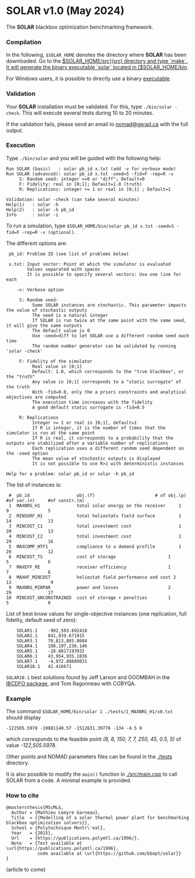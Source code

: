 # SOLAR v1.0 (May 2024)
The **SOLAR** blackbox optimization benchmarking framework.

### Compilation
In the following, `$SOLAR_HOME` denotes the directory where **SOLAR** has been downloaded.
Go to the [$SOLAR_HOME/src](src) directory and type `make`. It will generate the binary
executable `solar` located in [$SOLAR_HOME/bin](bin).

For Windows users, it is possible to directly use a binary [executable](./bin/solar_WINDOWS.exe).

### Validation
Your **SOLAR** installation must be validated. For this, type `./bin/solar -check`.
This will execute several tests during 10 to 20 minutes.

If the validation fails, please send an email to nomad@gerad.ca with the full output.

### Execution
Type `./bin/solar` and you will be guided with the following help:

```
Run SOLAR (basic)   : solar pb_id x.txt (add -v for verbose mode)
Run SOLAR (advanced): solar pb_id x.txt -seed=S -fid=F -rep=R -v
     S: Random seed: integer >=0 or "diff"; Default=0
     F: Fidelity: real in [0;1]; Default=1.0 (truth)
     R: Replications: integer >= 1 or real in ]0;1[ ; Default=1

Validation: solar -check (can take several minutes)
Help(1)   : solar -h
Help(2)   : solar -h pb_id
Info      : solar -i
```
To run a simulation, type `$SOLAR_HOME/bin/solar pb_id x.txt -seed=S -fid=F -rep=R -v (optional)`.

The different options are:

```
 pb_id: Problem ID (see list of problems below)

 x.txt: Input vector: Point at which the simulator is evaluated
        Values separated with spaces
        It is possible to specify several vectors: Use one line for each

    -v: Verbose option

     S: Random seed:
          Some SOLAR instances are stochastic. This parameter impacts the value of stochastic outputs
          The seed is a natural integer
          If SOLAR is run twice at the same point with the same seed, it will give the same outputs
          The default value is 0
          Use -seed=diff to let SOLAR use a different random seed each time
          The random number generator can be validated by running 'solar -check'

     F: Fidelity of the simulator
          Real value in [0;1]
          Default: 1.0, which corresponds to the "true blackbox", or the "truth"
          Any value in ]0;1[ corresponds to a "static surrogate" of the truth
          With -fid=0.0, only the a priori constraints and analytical objectives are computed
          The execution time increases with the fidelity
          A good default static surrogate is -fid=0.5

     R: Replications
          Integer >= 1 or real in ]0;1[, default=1
          If R is integer, it is the number of times that the simulator is run at the same point
          If R is real, it corresponds to a probability that the outputs are stabilized after a variable number of replications
          Each replication uses a different random seed dependent on the -seed option
          The mean value of stochastic outputs is displayed
          It is not possible to use R>1 with deterministic instances

Help for a problem: solar pb_id or solar -h pb_id
```

The list of instances is:

```
 #  pb_id                  obj.(f)	                     # of obj.(p)   #of var.(n)     #of constr.(m)
 1  MAXNRG_H1              total solar energy on the receiver	  1	              9	              5
 2  MINSURF_H1             total heliostats field surface	      1	             14	             13
 3  MINCOST_C1             total investment cost	              1	             20	             13
 4  MINCOST_C2             total investment cost	              1	             29	             16
 5  MAXCOMP_HTF1           compliance to a demand profile	      1	             20	             12
 6  MINCOST_TS             cost of storage	                  1	              5	              6
 7  MAXEFF_RE              receiver efficiency	              1	              7	              6
 8  MAXHF_MINCOST          heliostat field performance and cost 2	             13	              9
 9  MAXNRG_MINPAR          power and losses	                  2	             29	             17
10  MINCOST_UNCONSTRAINED  cost of storage + penalties	      1	              5	              0
```
List of best know values for single-objective instances (one replication, full fidelity, default seed of zero):
```
	SOLAR1.1 	-902,503.692418
	SOLAR2.1 	841,839.671915
	SOLAR3.1 	70,813,885.0684
	SOLAR4.1 	108,197,236.146
	SOLAR5.1 	-28.8817193932
	SOLAR6.1 	43,954,935.1836
	SOLAR7.1 	-4,972.88689831
	SOLAR10.1	42.416671
```
`SOLAR10.1` best solutions found by Jeff Larson and GOOMBAH in the [IBCDFO package](https://github.com/POptUS/IBCDFO),
and Tom Ragonneau with COBYQA.

### Example

The command `$SOLAR_HOME/bin/solar 1 ./tests/1_MAXNRG_H1/x0.txt` should display

`-122505.5978 -10881140.57 -1512631.39776 -134 -4.5 0`

which corresponds to the feasible point
*(8, 8, 150, 7, 7, 250, 45, 0.5, 5)*
of value *-122,505.5978*.

Other points and NOMAD parameters files can be found in the
[./tests](tests) directory.

It is also possible to modify the `main()` function in [./src/main.cpp](main.cpp) to call SOLAR from a code. A minimal example is provided.

### How to cite

```
@mastersthesis{MScMLG,
  Author = {Mathieu Lemyre Garneau},
  Title  = {{Modelling of a solar thermal power plant for benchmarking blackbox optimization solvers}},
  School = {Polytechnique Montr\'eal},
  Year   = {2015},
  Url    = {https://publications.polymtl.ca/1996/},
  Note   = {Text available at \url{https://publications.polymtl.ca/1996},
            code available at \url{https://github.com/bbopt/solar}}
}
```
(article to come)
